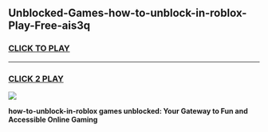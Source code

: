 
## Unblocked-Games-how-to-unblock-in-roblox-Play-Free-ais3q
<h3>
<a href="https://premium76.site?title=how-to-unblock-in-roblox&ref=10A">CLICK TO PLAY</a></h3>
<hr>

<h3>
<a href="https://premium76.site?title=how-to-unblock-in-roblox&ref=10A">CLICK 2 PLAY</a>
  
</h3>

<a href="https://premium76.site?title=how-to-unblock-in-roblox&ref=10A"><img src="https://clearcache.store/games.png"></a>


**how-to-unblock-in-roblox games unblocked: Your Gateway to Fun and Accessible Online Gaming**
